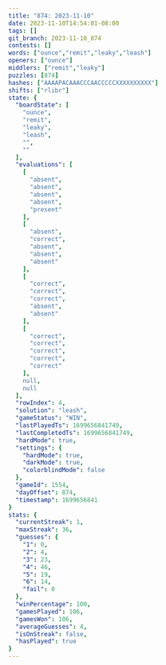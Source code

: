 ```yaml
---
title: "874: 2023-11-10"
date: 2023-11-10T14:54:01-08:00
tags: []
git_branch: 2023-11-10_874
contests: []
words: ["ounce","remit","leaky","leash"]
openers: ["ounce"]
middlers: ["remit","leaky"]
puzzles: [874]
hashes: ["AAAAPACAAACCCAACCCCCXXXXXXXXXX"]
shifts: ["rlibr"]
state: {
  "boardState": [
    "ounce",
    "remit",
    "leaky",
    "leash",
    "",
    ""
  ],
  "evaluations": [
    [
      "absent",
      "absent",
      "absent",
      "absent",
      "present"
    ],
    [
      "absent",
      "correct",
      "absent",
      "absent",
      "absent"
    ],
    [
      "correct",
      "correct",
      "correct",
      "absent",
      "absent"
    ],
    [
      "correct",
      "correct",
      "correct",
      "correct",
      "correct"
    ],
    null,
    null
  ],
  "rowIndex": 4,
  "solution": "leash",
  "gameStatus": "WIN",
  "lastPlayedTs": 1699656841749,
  "lastCompletedTs": 1699656841749,
  "hardMode": true,
  "settings": {
    "hardMode": true,
    "darkMode": true,
    "colorblindMode": false
  },
  "gameId": 1554,
  "dayOffset": 874,
  "timestamp": 1699656841
}
stats: {
  "currentStreak": 1,
  "maxStreak": 36,
  "guesses": {
    "1": 0,
    "2": 4,
    "3": 23,
    "4": 46,
    "5": 19,
    "6": 14,
    "fail": 0
  },
  "winPercentage": 100,
  "gamesPlayed": 106,
  "gamesWon": 106,
  "averageGuesses": 4,
  "isOnStreak": false,
  "hasPlayed": true
}
---
```

<!-- more -->
